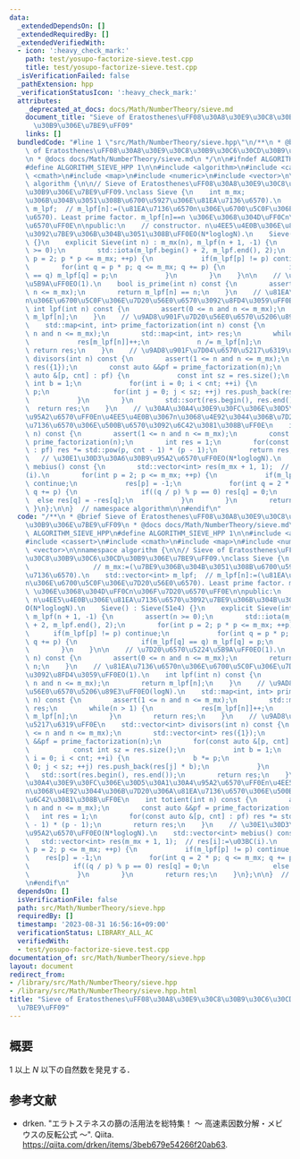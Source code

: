 ```yaml
---
data:
  _extendedDependsOn: []
  _extendedRequiredBy: []
  _extendedVerifiedWith:
  - icon: ':heavy_check_mark:'
    path: test/yosupo-factorize-sieve.test.cpp
    title: test/yosupo-factorize-sieve.test.cpp
  _isVerificationFailed: false
  _pathExtension: hpp
  _verificationStatusIcon: ':heavy_check_mark:'
  attributes:
    _deprecated_at_docs: docs/Math/NumberTheory/sieve.md
    document_title: "Sieve of Eratosthenes\uFF08\u30A8\u30E9\u30C8\u30B9\u30C6\u30CD\
      \u30B9\u306E\u7BE9\uFF09"
    links: []
  bundledCode: "#line 1 \"src/Math/NumberTheory/sieve.hpp\"\n/**\n * @brief Sieve\
    \ of Eratosthenes\uFF08\u30A8\u30E9\u30C8\u30B9\u30C6\u30CD\u30B9\u306E\u7BE9\uFF09\
    \n * @docs docs/Math/NumberTheory/sieve.md\n */\n\n#ifndef ALGORITHM_SIEVE_HPP\n\
    #define ALGORITHM_SIEVE_HPP 1\n\n#include <algorithm>\n#include <cassert>\n#include\
    \ <cmath>\n#include <map>\n#include <numeric>\n#include <vector>\n\nnamespace\
    \ algorithm {\n\n// Sieve of Eratosthenes\uFF08\u30A8\u30E9\u30C8\u30B9\u30C6\u30CD\
    \u30B9\u306E\u7BE9\uFF09.\nclass Sieve {\n    int m_mx;                // m_mx:=(\u7BE9\
    \u306B\u304B\u3051\u308B\u6700\u5927\u306E\u81EA\u7136\u6570).\n    std::vector<int>\
    \ m_lpf;  // m_lpf[n]:=(\u81EA\u7136\u6570n\u306E\u6700\u5C0F\u306E\u7D20\u56E0\
    \u6570). Least prime factor. m_lpf[n]==n \u306E\u3068\u304D\uFF0Cn\u306F\u7D20\
    \u6570\uFF0E\n\npublic:\n    // constructor. n\u4EE5\u4E0B\u306E\u81EA\u7136\u6570\
    \u3092\u7BE9\u306B\u304B\u3051\u308B\uFF0EO(N*loglogN).\n    Sieve() : Sieve(51e4)\
    \ {}\n    explicit Sieve(int n) : m_mx(n), m_lpf(n + 1, -1) {\n        assert(n\
    \ >= 0);\n        std::iota(m_lpf.begin() + 2, m_lpf.end(), 2);\n        for(int\
    \ p = 2; p * p <= m_mx; ++p) {\n            if(m_lpf[p] != p) continue;\n    \
    \        for(int q = p * p; q <= m_mx; q += p) {\n                if(m_lpf[q]\
    \ == q) m_lpf[q] = p;\n            }\n        }\n    }\n\n    // \u7D20\u6570\u5224\
    \u5B9A\uFF0EO(1).\n    bool is_prime(int n) const {\n        assert(0 <= n and\
    \ n <= m_mx);\n        return m_lpf[n] == n;\n    }\n    // \u81EA\u7136\u6570\
    n\u306E\u6700\u5C0F\u306E\u7D20\u56E0\u6570\u3092\u8FD4\u3059\uFF0EO(1).\n   \
    \ int lpf(int n) const {\n        assert(0 <= n and n <= m_mx);\n        return\
    \ m_lpf[n];\n    }\n    // \u9AD8\u901F\u7D20\u56E0\u6570\u5206\u89E3\uFF0EO(logN).\n\
    \    std::map<int, int> prime_factorization(int n) const {\n        assert(1 <=\
    \ n and n <= m_mx);\n        std::map<int, int> res;\n        while(n > 1) {\n\
    \            res[m_lpf[n]]++;\n            n /= m_lpf[n];\n        }\n       \
    \ return res;\n    }\n    // \u9AD8\u901F\u7D04\u6570\u5217\u6319\uFF0E\n    std::vector<int>\
    \ divisors(int n) const {\n        assert(1 <= n and n <= m_mx);\n        std::vector<int>\
    \ res({1});\n        const auto &&pf = prime_factorization(n);\n        for(const\
    \ auto &[p, cnt] : pf) {\n            const int sz = res.size();\n           \
    \ int b = 1;\n            for(int i = 0; i < cnt; ++i) {\n                b *=\
    \ p;\n                for(int j = 0; j < sz; ++j) res.push_back(res[j] * b);\n\
    \            }\n        }\n        std::sort(res.begin(), res.end());\n      \
    \  return res;\n    }\n    // \u30AA\u30A4\u30E9\u30FC\u306E\u30D5\u30A1\u30A4\
    \u95A2\u6570\uFF0En\u4EE5\u4E0B\u3067n\u3068\u4E92\u3044\u306B\u7D20\u306A\u81EA\
    \u7136\u6570\u306E\u500B\u6570\u3092\u6C42\u3081\u308B\uFF0E\n    int totient(int\
    \ n) const {\n        assert(1 <= n and n <= m_mx);\n        const auto &&pf =\
    \ prime_factorization(n);\n        int res = 1;\n        for(const auto &[p, cnt]\
    \ : pf) res *= std::pow(p, cnt - 1) * (p - 1);\n        return res;\n    }\n \
    \   // \u30E1\u30D3\u30A6\u30B9\u95A2\u6570\uFF0EO(N*loglogN).\n    std::vector<int>\
    \ mebius() const {\n        std::vector<int> res(m_mx + 1, 1);  // res[i]:=\u03BC\
    (i).\n        for(int p = 2; p <= m_mx; ++p) {\n            if(m_lpf[p] != p)\
    \ continue;\n            res[p] = -1;\n            for(int q = 2 * p; q <= m_mx;\
    \ q += p) {\n                if((q / p) % p == 0) res[q] = 0;\n              \
    \  else res[q] = -res[q];\n            }\n        }\n        return res;\n   \
    \ }\n};\n\n}  // namespace algorithm\n\n#endif\n"
  code: "/**\n * @brief Sieve of Eratosthenes\uFF08\u30A8\u30E9\u30C8\u30B9\u30C6\u30CD\
    \u30B9\u306E\u7BE9\uFF09\n * @docs docs/Math/NumberTheory/sieve.md\n */\n\n#ifndef\
    \ ALGORITHM_SIEVE_HPP\n#define ALGORITHM_SIEVE_HPP 1\n\n#include <algorithm>\n\
    #include <cassert>\n#include <cmath>\n#include <map>\n#include <numeric>\n#include\
    \ <vector>\n\nnamespace algorithm {\n\n// Sieve of Eratosthenes\uFF08\u30A8\u30E9\
    \u30C8\u30B9\u30C6\u30CD\u30B9\u306E\u7BE9\uFF09.\nclass Sieve {\n    int m_mx;\
    \                // m_mx:=(\u7BE9\u306B\u304B\u3051\u308B\u6700\u5927\u306E\u81EA\
    \u7136\u6570).\n    std::vector<int> m_lpf;  // m_lpf[n]:=(\u81EA\u7136\u6570\
    n\u306E\u6700\u5C0F\u306E\u7D20\u56E0\u6570). Least prime factor. m_lpf[n]==n\
    \ \u306E\u3068\u304D\uFF0Cn\u306F\u7D20\u6570\uFF0E\n\npublic:\n    // constructor.\
    \ n\u4EE5\u4E0B\u306E\u81EA\u7136\u6570\u3092\u7BE9\u306B\u304B\u3051\u308B\uFF0E\
    O(N*loglogN).\n    Sieve() : Sieve(51e4) {}\n    explicit Sieve(int n) : m_mx(n),\
    \ m_lpf(n + 1, -1) {\n        assert(n >= 0);\n        std::iota(m_lpf.begin()\
    \ + 2, m_lpf.end(), 2);\n        for(int p = 2; p * p <= m_mx; ++p) {\n      \
    \      if(m_lpf[p] != p) continue;\n            for(int q = p * p; q <= m_mx;\
    \ q += p) {\n                if(m_lpf[q] == q) m_lpf[q] = p;\n            }\n\
    \        }\n    }\n\n    // \u7D20\u6570\u5224\u5B9A\uFF0EO(1).\n    bool is_prime(int\
    \ n) const {\n        assert(0 <= n and n <= m_mx);\n        return m_lpf[n] ==\
    \ n;\n    }\n    // \u81EA\u7136\u6570n\u306E\u6700\u5C0F\u306E\u7D20\u56E0\u6570\
    \u3092\u8FD4\u3059\uFF0EO(1).\n    int lpf(int n) const {\n        assert(0 <=\
    \ n and n <= m_mx);\n        return m_lpf[n];\n    }\n    // \u9AD8\u901F\u7D20\
    \u56E0\u6570\u5206\u89E3\uFF0EO(logN).\n    std::map<int, int> prime_factorization(int\
    \ n) const {\n        assert(1 <= n and n <= m_mx);\n        std::map<int, int>\
    \ res;\n        while(n > 1) {\n            res[m_lpf[n]]++;\n            n /=\
    \ m_lpf[n];\n        }\n        return res;\n    }\n    // \u9AD8\u901F\u7D04\u6570\
    \u5217\u6319\uFF0E\n    std::vector<int> divisors(int n) const {\n        assert(1\
    \ <= n and n <= m_mx);\n        std::vector<int> res({1});\n        const auto\
    \ &&pf = prime_factorization(n);\n        for(const auto &[p, cnt] : pf) {\n \
    \           const int sz = res.size();\n            int b = 1;\n            for(int\
    \ i = 0; i < cnt; ++i) {\n                b *= p;\n                for(int j =\
    \ 0; j < sz; ++j) res.push_back(res[j] * b);\n            }\n        }\n     \
    \   std::sort(res.begin(), res.end());\n        return res;\n    }\n    // \u30AA\
    \u30A4\u30E9\u30FC\u306E\u30D5\u30A1\u30A4\u95A2\u6570\uFF0En\u4EE5\u4E0B\u3067\
    n\u3068\u4E92\u3044\u306B\u7D20\u306A\u81EA\u7136\u6570\u306E\u500B\u6570\u3092\
    \u6C42\u3081\u308B\uFF0E\n    int totient(int n) const {\n        assert(1 <=\
    \ n and n <= m_mx);\n        const auto &&pf = prime_factorization(n);\n     \
    \   int res = 1;\n        for(const auto &[p, cnt] : pf) res *= std::pow(p, cnt\
    \ - 1) * (p - 1);\n        return res;\n    }\n    // \u30E1\u30D3\u30A6\u30B9\
    \u95A2\u6570\uFF0EO(N*loglogN).\n    std::vector<int> mebius() const {\n     \
    \   std::vector<int> res(m_mx + 1, 1);  // res[i]:=\u03BC(i).\n        for(int\
    \ p = 2; p <= m_mx; ++p) {\n            if(m_lpf[p] != p) continue;\n        \
    \    res[p] = -1;\n            for(int q = 2 * p; q <= m_mx; q += p) {\n     \
    \           if((q / p) % p == 0) res[q] = 0;\n                else res[q] = -res[q];\n\
    \            }\n        }\n        return res;\n    }\n};\n\n}  // namespace algorithm\n\
    \n#endif\n"
  dependsOn: []
  isVerificationFile: false
  path: src/Math/NumberTheory/sieve.hpp
  requiredBy: []
  timestamp: '2023-08-31 16:56:16+09:00'
  verificationStatus: LIBRARY_ALL_AC
  verifiedWith:
  - test/yosupo-factorize-sieve.test.cpp
documentation_of: src/Math/NumberTheory/sieve.hpp
layout: document
redirect_from:
- /library/src/Math/NumberTheory/sieve.hpp
- /library/src/Math/NumberTheory/sieve.hpp.html
title: "Sieve of Eratosthenes\uFF08\u30A8\u30E9\u30C8\u30B9\u30C6\u30CD\u30B9\u306E\
  \u7BE9\uFF09"
---
```

## 概要

$1$ 以上 $N$ 以下の自然数を発見する．


## 参考文献

- drken. "エラトステネスの篩の活用法を総特集！ 〜 高速素因数分解・メビウスの反転公式 〜". Qiita. <https://qiita.com/drken/items/3beb679e54266f20ab63>.
